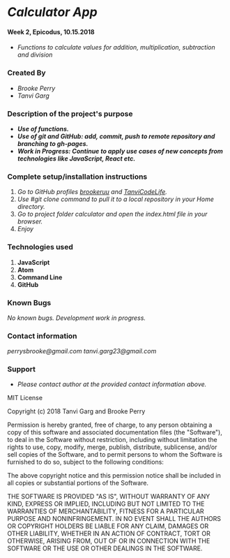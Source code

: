 # _Calculator App_
#### Week 2, Epicodus, 10.15.2018
* _Functions to calculate values for addition, multiplication, subtraction and division_

### Created By
* _Brooke Perry_
* _Tanvi Garg_

### Description of the project's purpose
* _**Use of functions.**_
* _**Use of git and GitHub: add, commit, push to remote repository and branching to gh-pages.**_
* _**Work in Progress: Continue to apply use cases of new concepts from technologies like JavaScript, React etc.**_

### Complete setup/installation instructions
1. _Go to GitHub profiles [brookeruu](https://github.com/Brookeruu) and [TanviCodeLife](https://github.com/TanviCodeLife)._
2. _Use #git clone <project url> command to pull it to a local repository in your Home directory._
3. _Go to project folder calculator and open the index.html file in your browser._
4. _Enjoy_

### Technologies used
1. **JavaScript**
2. **Atom**
3. **Command Line**
4. **GitHub**

### Known Bugs
_No known bugs. Development work in progress._

### Contact information
_perrysbrooke@gmail.com_
_tanvi.garg23@gmail.com_

### Support
* _Please contact author at the provided contact information above._

MIT License

Copyright (c) 2018 Tanvi Garg and Brooke Perry

Permission is hereby granted, free of charge, to any person obtaining a copy
of this software and associated documentation files (the "Software"), to deal
in the Software without restriction, including without limitation the rights
to use, copy, modify, merge, publish, distribute, sublicense, and/or sell
copies of the Software, and to permit persons to whom the Software is
furnished to do so, subject to the following conditions:

The above copyright notice and this permission notice shall be included in all
copies or substantial portions of the Software.

THE SOFTWARE IS PROVIDED "AS IS", WITHOUT WARRANTY OF ANY KIND, EXPRESS OR
IMPLIED, INCLUDING BUT NOT LIMITED TO THE WARRANTIES OF MERCHANTABILITY,
FITNESS FOR A PARTICULAR PURPOSE AND NONINFRINGEMENT. IN NO EVENT SHALL THE
AUTHORS OR COPYRIGHT HOLDERS BE LIABLE FOR ANY CLAIM, DAMAGES OR OTHER
LIABILITY, WHETHER IN AN ACTION OF CONTRACT, TORT OR OTHERWISE, ARISING FROM,
OUT OF OR IN CONNECTION WITH THE SOFTWARE OR THE USE OR OTHER DEALINGS IN THE
SOFTWARE.
